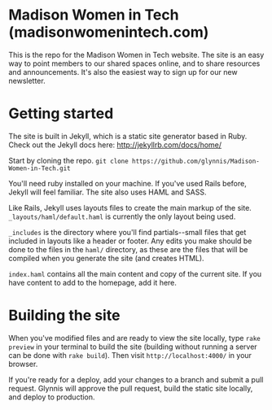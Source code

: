 Madison Women in Tech (madisonwomenintech.com)
=====================

This is the repo for the Madison Women in Tech website. The site is an easy way to point members to our shared spaces online, and to share resources and announcements. It's also the easiest way to sign up for our new newsletter.

# Getting started

The site is built in Jekyll, which is a static site generator based in Ruby. Check out the Jekyll docs here: http://jekyllrb.com/docs/home/

Start by cloning the repo.
`git clone https://github.com/glynnis/Madison-Women-in-Tech.git`

You'll need ruby installed on your machine. If you've used Rails before, Jekyll will feel familiar. The site also uses HAML and SASS.

Like Rails, Jekyll uses layouts files to create the main markup of the site. `_layouts/haml/default.haml` is currently the only layout being used.

`_includes` is the directory where you'll find partials--small files that get included in layouts like a header or footer. Any edits you make should be done to the files in the `haml/` directory, as these are the files that will be compiled when you generate the site (and creates HTML).

`index.haml` contains all the main content and copy of the current site. If you have content to add to the homepage, add it here.

# Building the site

When you've modified files and are ready to view the site locally, type `rake preview` in your terminal to build the site (building without running a server can be done with `rake build`). Then visit `http://localhost:4000/` in your browser.

If you're ready for a deploy, add your changes to a branch and submit a pull request. Glynnis will approve the pull request, build the static site locally, and deploy to production.
